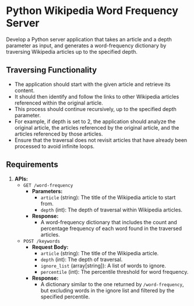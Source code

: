# Python Wikipedia Word Frequency Server

Develop a Python server application that takes an article and a depth parameter as input, and generates a word-frequency dictionary by traversing Wikipedia articles up to the specified depth.

## Traversing Functionality

- The application should start with the given article and retrieve its content.
- It should then identify and follow the links to other Wikipedia articles referenced within the original article.
- This process should continue recursively, up to the specified depth parameter.
- For example, if depth is set to 2, the application should analyze the original article, the articles referenced by the original article, and the articles referenced by those articles.
- Ensure that the traversal does not revisit articles that have already been processed to avoid infinite loops.

## Requirements

1. **APIs:**
   - `GET /word-frequency`
     - **Parameters:**
       - `article` (string): The title of the Wikipedia article to start from.
       - `depth` (int): The depth of traversal within Wikipedia articles.
     - **Response:**
       - A word-frequency dictionary that includes the count and percentage frequency of each word found in the traversed articles.
   - `POST /keywords`
     - **Request Body:**
       - `article` (string): The title of the Wikipedia article.
       - `depth` (int): The depth of traversal.
       - `ignore_list` (array[string]): A list of words to ignore.
       - `percentile` (int): The percentile threshold for word frequency.
     - **Response:**
       - A dictionary similar to the one returned by `/word-frequency`, but excluding words in the ignore list and filtered by the specified percentile.
